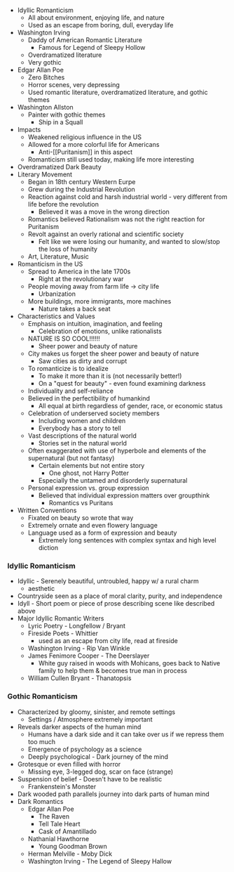* Idyllic Romanticism
	* All about environment, enjoying life, and nature
	* Used as an escape from boring, dull, everyday life
* Washington Irving
	* Daddy of American Romantic Literature
		* Famous for Legend of Sleepy Hollow
	* Overdramatized literature
	* Very gothic
* Edgar Allan Poe
	* Zero Bitches
	* Horror scenes, very depressing
	* Used romantic literature, overdramatized literature, and gothic themes
* Washington Allston
	* Painter with gothic themes
		* Ship in a Squall
* Impacts
	* Weakened religious influence in the US
	* Allowed for a more colorful life for Americans
		* Anti-[[Puritanism]] in this aspect
	* Romanticism still used today, making life more interesting
* Overdramatized Dark Beauty
* Literary Movement
	* Began in 18th century Western Eurpe
	* Grew during the Industrial Revolution
	* Reaction against cold and harsh industrial world - very different from life before the revolution
		* Believed it was a move in the wrong direction
	* Romantics believed Rationalism was not the right reaction for Puritanism
	* Revolt against an overly rational and scientific society
		* Felt like we were losing our humanity, and wanted to slow/stop the loss of humanity
	* Art, Literature, Music
* Romanticism in the US
	* Spread to America in the late 1700s
		* Right at the revolutionary war
	* People moving away from farm life -> city life
		* Urbanization
	* More buildings, more immigrants, more machines
		* Nature takes a back seat
* Characteristics and Values
	* Emphasis on intuition, imagination, and feeling
		* Celebration of emotions, unlike rationalists
	* NATURE IS SO COOL!!!!!!
		* Sheer power and beauty of nature
	* City makes us forget the sheer power and beauty of nature
		* Saw cities as dirty and corrupt
	* To romanticize is to idealize
		* To make it more than it is (not necessarily better!)
		* On a "quest for beauty" - even found examining darkness
	* Individuality and self-reliance
	* Believed in the perfectibility of humankind
		* All equal at birth regardless of gender, race, or economic status
	* Celebration of underserved society members
		* Including women and children
		* Everybody has a story to tell
	* Vast descriptions of the natural world
		* Stories set in the natural world
	* Often exaggerated with use of hyperbole and elements of the supernatural (but not fantasy)
		* Certain elements but not entire story
			* One ghost, not Harry Potter
		* Especially the untamed and disorderly supernatural
	* Personal expression vs. group expression
		* Believed that individual expression matters over groupthink
			* Romantics vs Puritans
* Written Conventions
	* Fixated on beauty so wrote that way
	* Extremely ornate and even flowery language
	* Language used as a form of expression and beauty
		* Extremely long sentences with complex syntax and high level diction

### Idyllic Romanticism
* Idyllic - Serenely beautiful, untroubled, happy w/ a rural charm
	* aesthetic
* Countryside seen as a place of moral clarity, purity, and independence
* Idyll - Short poem or piece of prose describing scene like described above
* Major Idyllic Romantic Writers
	* Lyric Poetry - Longfellow / Bryant
	* Fireside Poets - Whittier
		* used as an escape from city life, read at fireside
	* Washington Irving - Rip Van Winkle
	* James Fenimore Cooper - The Deerslayer
		* White guy raised in woods with Mohicans, goes back to Native family to help them & becomes true man in process
	* William Cullen Bryant - Thanatopsis

### Gothic Romanticism
* Characterized by gloomy, sinister, and remote settings
	* Settings / Atmosphere extremely important
* Reveals darker aspects of the human mind
	* Humans have a dark side and it can take over us if we repress them too much
	* Emergence of psychology as a science
	* Deeply psychological - Dark journey of the mind
* Grotesque or even filled with horror
	* Missing eye, 3-legged dog, scar on face (strange)
* Suspension of belief - Doesn't have to be realistic
	* Frankenstein's Monster
* Dark wooded path parallels journey into dark parts of human mind
* Dark Romantics
	* Edgar Allan Poe
		* The Raven
		* Tell Tale Heart
		* Cask of Amantillado
	* Nathanial Hawthorne
		* Young Goodman Brown
	* Herman Melville - Moby Dick
	* Washington Irving - The Legend of Sleepy Hallow